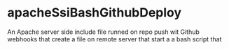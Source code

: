 # apacheSsiBashGithubDeploy
An Apache server side include file runned on repo push wit Github webhooks that create a file on remote server that start a  a  bash script that 
